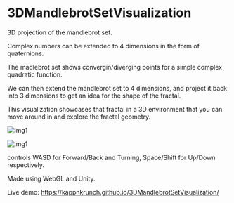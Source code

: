 # 3DMandlebrotSetVisualization
3D projection of the mandlebrot set.

Complex numbers can be extended to 4 dimensions in the form of quaternions.

The madlebrot set shows convergin/diverging points for a simple complex quadratic function.

We can then extend the mandlebrot set to 4 dimensions, and project it back into 3 dimensions to get an idea for the shape of the fractal.

This visualization showcases that fractal in a 3D environment that you can move around in and explore the fractal geometry.

![img1](Screenshot%2025-06-13%140249.png)

![img1](Screenshot%2025-06-13%140249.png)

controls  WASD for Forward/Back and Turning, Space/Shift for Up/Down respectively.

Made using WebGL and Unity.

Live demo: https://kappnkrunch.github.io/3DMandlebrotSetVisualization/
